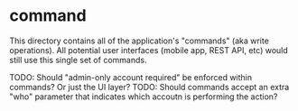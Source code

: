 # command

This directory contains all of the application's "commands" (aka write operations).
All potential user interfaces (mobile app, REST API, etc) would still use this single set of commands.

TODO: Should "admin-only account required" be enforced within commands? Or just the UI layer?
TODO: Should commands accept an extra "who" parameter that indicates which accoutn is performing the action?
